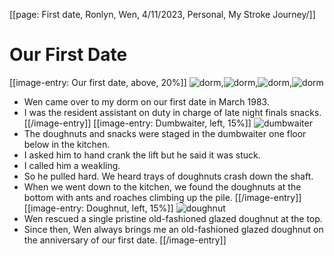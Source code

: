 [[page: First date, Ronlyn, Wen, 4/11/2023, Personal, My Stroke Journey/]]
# Our First Date
[[image-entry: Our first date, above, 20%]]
![dorm](PXL_20230705_175242729.jpg),![dorm](PXL_20230705_174645904.MP.jpg),![dorm](PXL_20230705_173606553.jpg),![dorm](PXL_20230705_173635574.jpg)
* Wen came over to my dorm on our first date in March 1983.
* I was the resident assistant on duty in charge of late night finals snacks.
[[/image-entry]]
[[image-entry: Dumbwaiter, left, 15%]]
![dumbwaiter](dumbwaiter.png)
* The doughnuts and snacks were staged in the dumbwaiter one floor below in the kitchen. 
* I asked him to hand crank the lift but he said it was stuck. 
* I called him a weakling. 
* So he pulled hard. We heard trays of doughnuts crash down the shaft.
* When we went down to the kitchen, we found the doughnuts at the bottom with ants and roaches climbing up the pile. 
[[/image-entry]]
[[image-entry: Doughnut, left, 15%]]
![doughnut](oldfashiondonut.png)
* Wen rescued a single pristine old-fashioned glazed doughnut at the top.
* Since then, Wen always brings me an old-fashioned glazed doughnut on the anniversary of our first date.
[[/image-entry]]
